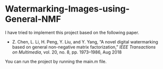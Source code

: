 # Watermarking-Images-using-General-NMF
I have tried to implement this project based on the following paper. 

* Z. Chen, L. Li, H. Peng, Y. Liu, and Y. Yang, “A novel digital watermarking based on general non-negative matrix factorization,” *IEEE Transactions on Multimedia*, vol. 20, no. 8, pp. 1973–1986, Aug 2018

You can run the project by running the main.m file.
